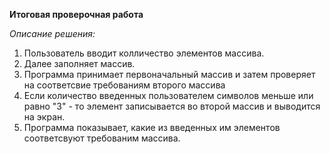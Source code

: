 **Итоговая проверочная работа**

*Описание решения:*

1. Пользователь вводит колличество элементов массива.
2. Далее заполняет массив.
3. Программа принимает первоначальный массив и затем проверяет на соответсвие требованиям второго массива
4. Если количество введенных пользователем символов меньше или равно "3" - то элемент записывается во второй массив и выводится на экран.
5. Программа показывает, какие из введенных им элементов соответсвуют требованим массива.